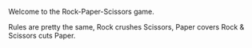 Welcome to the Rock-Paper-Scissors game.

Rules are pretty the same, Rock crushes Scissors, Paper covers Rock & Scissors cuts Paper.
